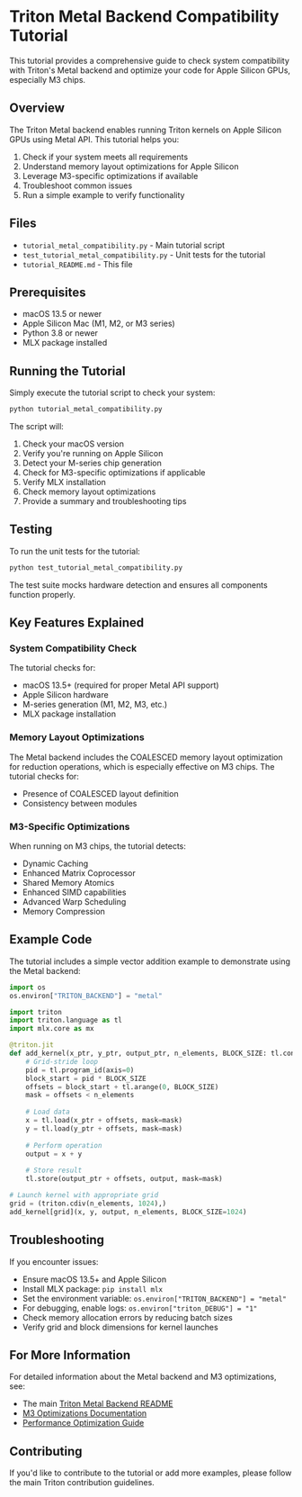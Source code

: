 # Triton Metal Backend Compatibility Tutorial

This tutorial provides a comprehensive guide to check system compatibility with Triton's Metal backend and optimize your code for Apple Silicon GPUs, especially M3 chips.

## Overview

The Triton Metal backend enables running Triton kernels on Apple Silicon GPUs using Metal API. This tutorial helps you:

1. Check if your system meets all requirements
2. Understand memory layout optimizations for Apple Silicon
3. Leverage M3-specific optimizations if available
4. Troubleshoot common issues
5. Run a simple example to verify functionality

## Files

- `tutorial_metal_compatibility.py` - Main tutorial script
- `test_tutorial_metal_compatibility.py` - Unit tests for the tutorial
- `tutorial_README.md` - This file

## Prerequisites

- macOS 13.5 or newer
- Apple Silicon Mac (M1, M2, or M3 series)
- Python 3.8 or newer
- MLX package installed

## Running the Tutorial

Simply execute the tutorial script to check your system:

```bash
python tutorial_metal_compatibility.py
```

The script will:
1. Check your macOS version
2. Verify you're running on Apple Silicon
3. Detect your M-series chip generation
4. Check for M3-specific optimizations if applicable
5. Verify MLX installation
6. Check memory layout optimizations
7. Provide a summary and troubleshooting tips

## Testing

To run the unit tests for the tutorial:

```bash
python test_tutorial_metal_compatibility.py
```

The test suite mocks hardware detection and ensures all components function properly.

## Key Features Explained

### System Compatibility Check

The tutorial checks for:
- macOS 13.5+ (required for proper Metal API support)
- Apple Silicon hardware
- M-series generation (M1, M2, M3, etc.)
- MLX package installation

### Memory Layout Optimizations

The Metal backend includes the COALESCED memory layout optimization for reduction operations, which is especially effective on M3 chips. The tutorial checks for:
- Presence of COALESCED layout definition
- Consistency between modules

### M3-Specific Optimizations

When running on M3 chips, the tutorial detects:
- Dynamic Caching
- Enhanced Matrix Coprocessor
- Shared Memory Atomics
- Enhanced SIMD capabilities
- Advanced Warp Scheduling
- Memory Compression

## Example Code

The tutorial includes a simple vector addition example to demonstrate using the Metal backend:

```python
import os
os.environ["TRITON_BACKEND"] = "metal"

import triton
import triton.language as tl
import mlx.core as mx

@triton.jit
def add_kernel(x_ptr, y_ptr, output_ptr, n_elements, BLOCK_SIZE: tl.constexpr):
    # Grid-stride loop
    pid = tl.program_id(axis=0)
    block_start = pid * BLOCK_SIZE
    offsets = block_start + tl.arange(0, BLOCK_SIZE)
    mask = offsets < n_elements
    
    # Load data
    x = tl.load(x_ptr + offsets, mask=mask)
    y = tl.load(y_ptr + offsets, mask=mask)
    
    # Perform operation
    output = x + y
    
    # Store result
    tl.store(output_ptr + offsets, output, mask=mask)

# Launch kernel with appropriate grid
grid = (triton.cdiv(n_elements, 1024),)
add_kernel[grid](x, y, output, n_elements, BLOCK_SIZE=1024)
```

## Troubleshooting

If you encounter issues:
- Ensure macOS 13.5+ and Apple Silicon
- Install MLX package: `pip install mlx`
- Set the environment variable: `os.environ["TRITON_BACKEND"] = "metal"`
- For debugging, enable logs: `os.environ["triton_DEBUG"] = "1"`
- Check memory allocation errors by reducing batch sizes
- Verify grid and block dimensions for kernel launches

## For More Information

For detailed information about the Metal backend and M3 optimizations, see:
- The main [Triton Metal Backend README](./README.md)
- [M3 Optimizations Documentation](../../metal/python/docs/M3_OPTIMIZATIONS.md)
- [Performance Optimization Guide](../../metal/python/docs/PERFORMANCE_OPTIMIZATION.md)

## Contributing

If you'd like to contribute to the tutorial or add more examples, please follow the main Triton contribution guidelines. 
